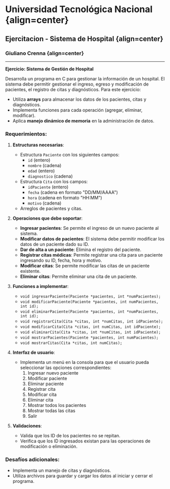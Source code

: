 # Universidad Tecnológica Nacional {align=center}
## Ejercitacion - Sistema de Hospital {align=center}
### Giuliano Crenna {align=center}

---

**Ejercicio: Sistema de Gestión de Hospital**

Desarrolla un programa en C para gestionar la información de un hospital. El sistema debe permitir gestionar el ingreso, egreso y modificación de pacientes, el registro de citas y diagnósticos. Para este ejercicio:

- Utiliza **arrays** para almacenar los datos de los pacientes, citas y diagnósticos.
- Implementa funciones para cada operación (agregar, eliminar, modificar).
- Aplica **manejo dinámico de memoria** en la administración de datos.

### Requerimientos:

1. **Estructuras necesarias**:
   - Estructura `Paciente` con los siguientes campos:
     - `id` (entero)
     - `nombre` (cadena)
     - `edad` (entero)
     - `diagnostico` (cadena)
   - Estructura `Cita` con los campos:
     - `idPaciente` (entero)
     - `fecha` (cadena en formato "DD/MM/AAAA")
     - `hora` (cadena en formato "HH:MM")
     - `motivo` (cadena)
   - Arreglos de pacientes y citas.

2. **Operaciones que debe soportar**:
   - **Ingresar pacientes**: Se permite el ingreso de un nuevo paciente al sistema.
   - **Modificar datos de pacientes**: El sistema debe permitir modificar los datos de un paciente dado su ID.
   - **Dar de alta a un paciente**: Elimina el registro del paciente.
   - **Registrar citas médicas**: Permite registrar una cita para un paciente ingresando su ID, fecha, hora y motivo.
   - **Modificar citas**: Se permite modificar las citas de un paciente existente.
   - **Eliminar citas**: Permite eliminar una cita de un paciente.

3. **Funciones a implementar**:
   - `void ingresarPaciente(Paciente *pacientes, int *numPacientes);`
   - `void modificarPaciente(Paciente *pacientes, int numPacientes, int id);`
   - `void eliminarPaciente(Paciente *pacientes, int *numPacientes, int id);`
   - `void registrarCita(Cita *citas, int *numCitas, int idPaciente);`
   - `void modificarCita(Cita *citas, int numCitas, int idPaciente);`
   - `void eliminarCita(Cita *citas, int *numCitas, int idPaciente);`
   - `void mostrarPacientes(Paciente *pacientes, int numPacientes);`
   - `void mostrarCitas(Cita *citas, int numCitas);`

4. **Interfaz de usuario**:
   - Implementa un menú en la consola para que el usuario pueda seleccionar las opciones correspondientes: 
     1. Ingresar nuevo paciente
     2. Modificar paciente
     3. Eliminar paciente
     4. Registrar cita
     5. Modificar cita
     6. Eliminar cita
     7. Mostrar todos los pacientes
     8. Mostrar todas las citas
     9. Salir

5. **Validaciones**:
   - Valida que los ID de los pacientes no se repitan.
   - Verifica que los ID ingresados existan para las operaciones de modificación o eliminación.


### Desafíos adicionales:
- Implementa un manejo de citas y diagnósticos.
- Utiliza archivos para guardar y cargar los datos al iniciar y cerrar el programa.
